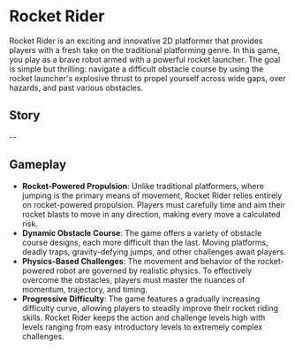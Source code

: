 # Rocket Rider
Rocket Rider is an exciting and innovative 2D platformer that provides players with a fresh take on the traditional platforming genre. In this game, you play as a brave robot armed with a powerful rocket launcher. The goal is simple but thrilling: navigate a difficult obstacle course by using the rocket launcher's explosive thrust to propel yourself across wide gaps, over hazards, and past various obstacles.

## Story
--

## Gameplay
- **Rocket-Powered Propulsion**: Unlike traditional platformers, where jumping is the primary means of movement, Rocket Rider relies entirely on rocket-powered propulsion. Players must carefully time and aim their rocket blasts to move in any direction, making every move a calculated risk.
- **Dynamic Obstacle Course**: The game offers a variety of obstacle course designs, each more difficult than the last. Moving platforms, deadly traps, gravity-defying jumps, and other challenges await players.
- **Physics-Based Challenges**: The movement and behavior of the rocket-powered robot are governed by realistic physics. To effectively overcome the obstacles, players must master the nuances of momentum, trajectory, and timing.
- **Progressive Difficulty**: The game features a gradually increasing difficulty curve, allowing players to steadily improve their rocket riding skills. Rocket Rider keeps the action and challenge levels high with levels ranging from easy introductory levels to extremely complex challenges.
